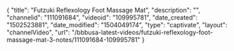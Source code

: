 {
    "title": "Futzuki Reflexology Foot Massage Mat",
    "description": "",
    "channelid": "111091684",
    "videoid": "109995781",
    "date_created": "1502523881",
    "date_modified": "1504049174",
    "type": "captivate",
    "layout": "channelVideo",
    "url": "\/bbbusa-latest-videos\/futzuki-reflexology-foot-massage-mat-3-notes\/111091684-109995781"
}